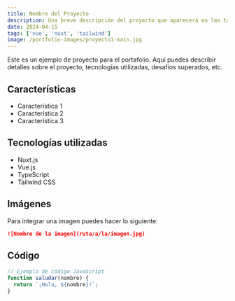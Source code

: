 ```yaml
---
title: Nombre del Proyecto
description: Una breve descripción del proyecto que aparecerá en las tarjetas
date: 2024-04-15
tags: ['vue', 'nuxt', 'tailwind']
image: /portfolio-images/proyecto1-main.jpg
---
```


Este es un ejemplo de proyecto para el portafolio. Aquí puedes describir detalles sobre el proyecto, 
tecnologías utilizadas, desafíos superados, etc.

## Características

- Característica 1
- Característica 2
- Característica 3

## Tecnologías utilizadas

- Nuxt.js
- Vue.js
- TypeScript
- Tailwind CSS

## Imágenes
Para integrar una imagen puedes hacer lo siguiente:

```md
![Nombre de la imagen](ruta/a/la/imagen.jpg)
```
## Código

```js
// Ejemplo de código JavaScript
function saludar(nombre) {
  return `¡Hola, ${nombre}!`;
}
```
